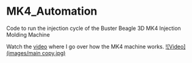 # MK4_Automation
Code to run the injection cycle of the Buster Beagle 3D MK4 Injection Molding Machine

Watch the [video](https://youtu.be/S4sWyfVj5go) where I go over how the MK4 machine works. 
[![Video](images/main copy.jpg)](https://youtu.be/S4sWyfVj5go "MK4 Build Video")
